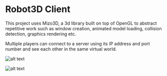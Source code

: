 # Robot3D Client

This project uses Mizo3D, a 3d library built on top of OpenGL to abstract repetitive work such as window creation, animated model loading, collision detection, graphics rendering etc.

Multiple players can connect to a server using its IP address and port number and see each other in the same virtual world.

![alt text](https://github.com/mizoxes/BankTransactionsProcessor/blob/main/assets/show1.png?raw=true)

![alt text](https://github.com/mizoxes/BankTransactionsProcessor/blob/main/assets/show2.png?raw=true)

